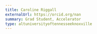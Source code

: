 ```yaml
---
title: Caroline Riggall
externalUrl: https://orcid.org/nan
summary: Grad Student, Accelerator
type: altuniversityoftennesseeknoxville
---
```


